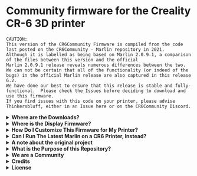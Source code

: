 # Community firmware for the Creality CR-6 3D printer

```
CAUTION:
This version of the CR6Community Firmware is compiled from the code last posted on the CR6Community - Marlin repository in 2021.
Although it is labelled as being based on Marlin 2.0.9.1, a comparison of the files between this version and the official
Marlin 2.0.9.1 release reveals numerous differences between the two.
We can not be certain that all of the functionality (or indeed of the bugs) in the official Marlin release are also captured in this release 6.2.
We have done our best to ensure that this release is stable and fully-functional.  Please check the Issues before deciding to download and use this firmware.
If you find issues with this code on your printer, please advise Thinkersbluff, either in an Issue here or on the CR6Community Discord.
```

<details>
<summary><strong>Where are the Downloads?</strong></summary>
To download a pre-compiled firmware.bin for a CR6-SE or CR6-MAX printer in stock configuration, see the Assets section of the latest Release. 
 
If your printer is a CR6-SE or CR-6-MAX in stock condition, you will see a .zip file in the Assets section of the latest Release, whose name best describes your printer.
Download and extract that file, read any included notes, and flash the included firmware to your printer.
</details>

<details>
<summary><strong>Where is the Display Firmware?</strong></summary>
There is a copy of the DWIN_SET folder in the .zip file you download (unless your printer does not use the stock TFT). 

If you are upgrading your CR6Community motherboard firmware from v6.1 to v6.2, you have no display firmware changes to make.  
Version 6.2 of the motherboard firmware works with [the refactored v1.1.x display firmware.](https://github.com/CR6Community/CR-6-touchscreen)
 
If you are upgrading from Creality stock firmware to CR6Community v6.2, you should install the display firmware first for the most seamless experience as you then flash the motherboard.    

If you encounter problems installing the display firmware, try looking for help [here in the documentation:](https://github.com/CR6Community/CR-6-touchscreen)
</details>

<details>
<summary><strong>How Do I Customize This Firmware for My Printer?</strong></summary>
You actually have 'too many' options for customizing this firmware for your own printer(s), and documenting all of the possibilities for all levels of comfort and expertise is just proving too confusing, not helpful.  

For users comfortable using VSCode, Platformio, and shell scripts, this firmware compiles the same way as any other Marlin release.  

To make customizing the firmware 'accessible' for the rest of us, Thinkersbluff has built and provided a gui-based desktop utility that enables you to customize your firmware with 'a few clicks.'
 - See the quick-start guide, to get started.  
 - Let us know how we could do better, in the Discussions.

For the latest guidance on how to build a customized firmware.bin file for your specific printer (e.g. with a higher max nozzle temperature), please read [./docs/quick-start/readme.md](https://github.com/Thinkersbluff/CR6Community-Marlin_TB/blob/main/docs/quick-start/readme.md)
</details>

<details>
<summary><strong>Can I Run The Latest Marlin on a CR6 Printer, Instead?</strong></summary>
Yes, you can.  

### Option 1: Octoprint
You can use Octoprint as your display/control firmware and flash the latest Marlin to your printer motherboard.
You will not be able to use the stock firmware or Community Firmware to activate the t TFT any more, but that might not matter to you.

### Option 2: BTT TFT in LCD Mode
If you have a BTT SKR CR6 motherboard and a BTT TFT display, you might find that you can flash the current version of Marlin to your printer, and use it with the Marlin UI.

### Option 3: Use one of the Integrated Extui Interface Firmwares 
There are several 3rd party (external UI) options named in the code, but this Community Firmware is not one of them.

### Option 4: "Roll Your Own"
It looks like the DGUS-Reloaded display firmware for Marlin - one of the third-party firmwares for which an extui interface is still defined and maintained in the latest Marlin - was archived in 2022.
A bold "developer type" may be able to exploit that interface to integrate the CR6Community firmware with Marlin, just like the original project imagined...


_Please visit us on the Discord, or in the Discussions forum here, to let us know what you achieve, if you try any of the above options._
</details>

<details>
<summary><strong>A note about the original project</strong></summary>

The developers of the original CR6Community Firmware had hoped that the upstream Marlin3D team would merge their work back into the Marlin3D mainstream.
Unfortunately, the upstream developers pulled an early version of the project, just before the Community Firmware went therough a major refactoring.  By the time this code achieved its own feature enhancement goals, the GitHub Diff functionality could no longer support remerging the two streams.

Version 6.1 thus has become a dead-ended fork of Marlin, based on Marlin release 2.0.8.1.
Our development team had, however, also begun rebaselining to Marlin 2.9.0.1, when they stopped work back in 2021.
That code does not compile, and it contains a couple of bugs, but otherwise works fine with the refactored display firmware at version 1.1.

This project takes a snapshot of that work, fixes the bugs, and updates it to compile with the current versions of Platformio, VSCode, Git, and Python 3.12.3.
It also continues to use and extend the original accompanying test and development automation suite.
</details>

<details>
<summary><strong> What is the Purpose of this Repository?</strong></summary>

This fork of Marlin is meant for:

- Providing a stable version of the CR6 Community Firmware at version 6.2 (which is based on Marlin 2.0.9.1) for the CR-6 SE and MAX printers with Creality 4.5.2, 4.5.3 or 1.1.0.3 ERA motherboards or the [BTT SKR CR6](https://damsteen.nl/blog/2020/11/25/how-to-btt-skr-cr6-installation) motherboard
- Updating and documenting the accompanying development and test environment, to make it easier for non-programmers like Thinkersbluff who wish to support other printer variants.
</details>
<details>
<summary><strong>We are a Community</strong></summary>
## Community firmware support & communities

Get in touch with the original developers or Thinkersbluff! We [have our own Discord server](https://discord.gg/RKrxYy3Q9N).

This YouTube channel directly supports our CR6Community:

 - [Making Things Real 101 - CR6Community Support](https://youtube.com/@makingthingsreal101?feature=shared)

Other CR-6 communities exist:

- [Facebook independent CR-6 community](https://www.facebook.com/groups/cr6community)
- [Reddit /r/CR6](https://www.reddit.com/r/CR6/)

Communities hosted by Creality:

- [Official CR-6 user group](https://www.facebook.com/groups/CR6SECR6MAX)
- [Official Creality user group](https://www.facebook.com/groups/creality3dofficial)

Other communities:

- [Reddit /r/3dprinting](https://www.reddit.com/r/3dprinting/)

### General Marlin support

For general Marlin support, please check:

- [Marlin Documentation](http://marlinfw.org) - Official Marlin documentation
- [Marlin Discord](https://discord.gg/n5NJ59y) - Discuss issues with Marlin users and developers
- Facebook Group ["Marlin Firmware"](https://www.facebook.com/groups/1049718498464482/)
- RepRap.org [Marlin Forum](http://forums.reprap.org/list.php?415)
- Facebook Group ["Marlin Firmware for 3D Printers"](https://www.facebook.com/groups/3Dtechtalk/)
- [Marlin Configuration](https://www.youtube.com/results?search_query=marlin+configuration) on YouTube


## Reporting issues
- Please submit your questions and concerns in the [issue tracker](https://github.com/Thinkersbluff/CR6Community-Marlin_TB/issues)
- Submit **bug fixes** as pull requests to the current active default branch (`extui`)
- Follow the [coding standards](https://marlinfw.org/docs/development/coding_standards.html)
</details>

<details>
<summary><strong>Credits</strong></summary>

The current core CR-6 Community firmware dev team consists of:

 - Sebastiaan Dammann [[@Sebazzz](https://github.com/Sebazzz)] - Netherlands &nbsp; ([Donate](https://www.paypal.com/donate?hosted_button_id=YCH72S6WZQ5X4) ([Profile](https://www.paypal.com/paypalme/sebastiaandammann)) | [Website](https://damsteen.nl))
 - Juan Rodriguez [[@Nushio](https://github.com/Nushio)] - Mexico
 - Romain [[@grobux](https://github.com/grobux)] - France ([Donate](https://www.paypal.com/donate?hosted_button_id=CP2SAW4W9RBT4))
 - Nick Acker [[@nickacker](https://github.com/nickacker)] - USA
 - And more...

We stand on the shoulders of giants. Don't forget to send your love [upstream too](https://github.com/MarlinFirmware/Marlin)!
</details>

<details>
<summary><strong>License</strong></summary>

Marlin and the Creality CR-6 Community Firmware is published under the [GPL license](/LICENSE) because we believe in open development. The GPL comes with both rights and obligations. Whether you use Marlin firmware as the driver for your open or closed-source product, you must keep Marlin open, and you must provide your compatible Marlin source code to end users upon request. The most straightforward way to comply with the Marlin license is to make a fork of Marlin on Github, perform your modifications, and direct users to your modified fork.

While we can't prevent the use of this code in products (3D printers, CNC, etc.) that are closed source or crippled by a patent, we would prefer that you choose another firmware or, better yet, make your own.
</details>
